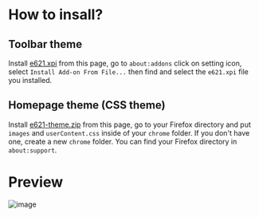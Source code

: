 # How to insall?
## Toolbar theme
Install [e621.xpi](https://github.com/birbkeks/e621-firefox-theme/releases/tag/uwu) from this page, go to `about:addons` click on setting icon, select `Install Add-on From File...` then find and select the `e621.xpi` file you installed.

## Homepage theme (CSS theme)
Install [e621-theme.zip](https://github.com/birbkeks/e621-firefox-theme/releases/tag/owo) from this page, go to your Firefox directory and put `images` and `userContent.css` inside of your `chrome` folder. If you don't have one, create a new `chrome` folder. You can find your Firefox directory in `about:support`.

# Preview
![image](https://github.com/birbkeks/e621-firefox-theme/assets/67545942/0a1d1e2f-5ec5-45bf-ad5d-fee1cc5948bd)
